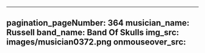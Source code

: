 ------
pagination_pageNumber: 364
musician_name: Russell
band_name: Band Of Skulls
img_src: images/musician0372.png
onmouseover_src: 
------